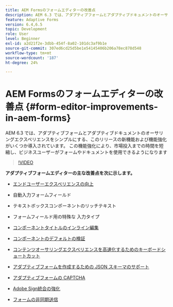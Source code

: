 ```yaml
---
title: AEM Formsのフォームエディターの改善点
description: AEM 6.3 では、アダプティブフォームとアダプティブドキュメントのオーサリングエクスペリエンスをシンプルにする、このリリースの新機能および機能強化がいくつか導入されています。 この機能強化により、市場投入までの時間を短縮し、ビジネスユーザーがフォームやドキュメントを使用できるようになります
feature: Adaptive Forms
version: 6.4,6.5
topic: Development
role: User
level: Beginner
exl-id: a2d21f2e-3dbb-454f-8a02-101dc3af9b1e
source-git-commit: 307ed6cd25d5be1e54145406b206a78ec878d548
workflow-type: tm+mt
source-wordcount: '187'
ht-degree: 24%

---
```


# AEM Formsのフォームエディターの改善点 {#form-editor-improvements-in-aem-forms}

AEM 6.3 では、アダプティブフォームとアダプティブドキュメントのオーサリングエクスペリエンスをシンプルにする、このリリースの新機能および機能強化がいくつか導入されています。 この機能強化により、市場投入までの時間を短縮し、ビジネスユーザーがフォームやドキュメントを使用できるようになります

>[!VIDEO](https://video.tv.adobe.com/v/19500/)

**アダプティブフォームエディターの主な改善点を次に示します。**

* [エンドユーザーエクスペリエンスの向上](https://helpx.adobe.com/jp/aem-forms/6-3/introduction-forms-authoring.html)

* 自動入力フォームフィールド
* テキストボックスコンポーネントのリッチテキスト
* フォームフィールド用の特殊な 入力タイプ

* [コンポーネントタイトルのインライン編集](https://helpx.adobe.com/aem-forms/6-3/introduction-forms-authoring.html)
* [コンポーネントのデフォルトの検証](https://helpx.adobe.com/aem-forms/6-3/introduction-forms-authoring.html)
* [コンテンツオーサリングエクスペリエンスを高速化するためのキーボードショートカット](https://helpx.adobe.com/aem-forms/6-3/keyboard-shortcuts.html#AdaptiveFormEditor)
* [アダプティブフォームを作成するための JSON スキーマのサポート](https://helpx.adobe.com/aem-forms/6-3/adaptive-form-json-schema-form-model.html)
* [アダプティブフォームの CAPTCHA](https://helpx.adobe.com/aem-forms/6-3/captcha-adaptive-forms.html)
* [Adobe Sign統合の強化](https://helpx.adobe.com/aem-forms/6-3/working-with-adobe-sign.html)
* [フォームの非同期送信](https://helpx.adobe.com/aem-forms/6-3/asynchronous-submissions-adaptive-forms.html)
